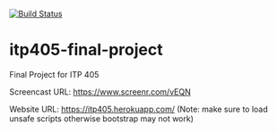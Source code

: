 [![Build Status](https://travis-ci.org/ganeshs93/405-final-project.svg?branch=master)](https://travis-ci.org/ganeshs93/405-final-project)
# itp405-final-project
Final Project for ITP 405

Screencast URL: https://www.screenr.com/vEQN

Website URL: https://itp405.herokuapp.com/
(Note: make sure to load unsafe scripts otherwise bootstrap may not work)
